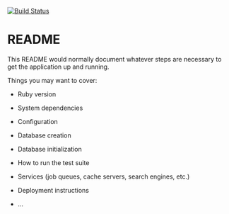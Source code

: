 [![Build Status](https://travis-ci.org/Smobey/hy-rails-ratebeer.svg?branch=master)](https://travis-ci.org/Smobey/hy-rails-ratebeer)

# README

This README would normally document whatever steps are necessary to get the
application up and running.

Things you may want to cover:

* Ruby version

* System dependencies

* Configuration

* Database creation

* Database initialization

* How to run the test suite

* Services (job queues, cache servers, search engines, etc.)

* Deployment instructions

* ...
